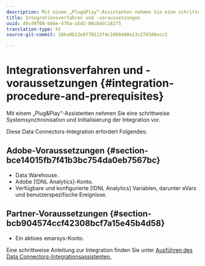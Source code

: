 ```yaml
---
description: Mit einem „Plug&Play“-Assistenten nehmen Sie eine schrittweise Systemsynchronisation und Initialisierung der Integration vor.
title: Integrationsverfahren und -voraussetzungen
uuid: d0cd9f08-b66e-470a-a5d2-08cbddc18275
translation-type: ht
source-git-commit: 16ba0b12e0f70112f4c10804d0a13c278388ecc2

---
```



# Integrationsverfahren und -voraussetzungen {#integration-procedure-and-prerequisites}

Mit einem „Plug&amp;Play“-Assistenten nehmen Sie eine schrittweise Systemsynchronisation und Initialisierung der Integration vor.

Diese Data Connectors-Integration erfordert Folgendes:

## Adobe-Voraussetzungen {#section-bce14015fb7f41b3bc754da0eb7567bc}

* Data Warehouse.
* Adobe [!DNL Analytics]-Konto.
* Verfügbare und konfigurierte [!DNL Analytics] Variablen, darunter eVars und benutzerspezifische Ereignisse.

## Partner-Voraussetzungen {#section-bcb904574ccf42308bcf7a15e45b4d58}

* Ein aktives emarsys-Konto.

Eine schrittweise Anleitung zur Integration finden Sie unter [Ausführen des Data Connectors-Integrationsassistenten.](/help/import/data-connectors/emarsys-overview/emarsys-wizard.md)

